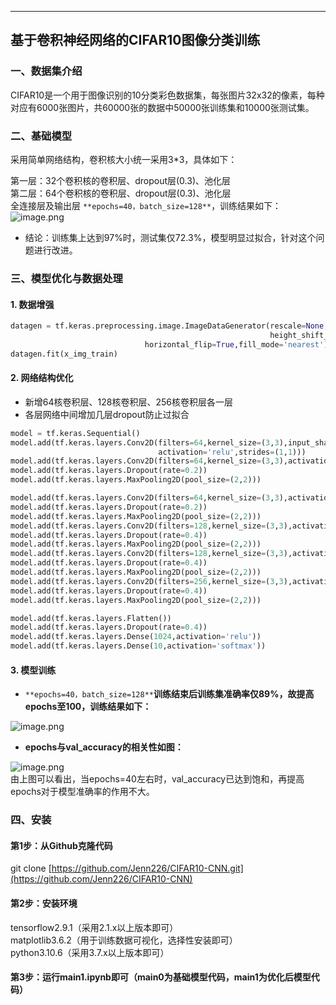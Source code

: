 ---

<a name="CJ5ht"></a>
## 基于卷积神经网络的CIFAR10图像分类训练

<a name="r1BXr"></a>
### 一、数据集介绍
CIFAR10是一个用于图像识别的10分类彩色数据集，每张图片32x32的像素，每种对应有6000张图片，共60000张的数据中50000张训练集和10000张测试集。


<a name="WPQcY"></a>
### 二、基础模型
采用简单网络结构，卷积核大小统一采用3*3，具体如下：

第一层：32个卷积核的卷积层、dropout层(0.3)、池化层<br />第二层：64个卷积核的卷积层、dropout层(0.3)、池化层<br />全连接层及输出层
`**epochs=40，batch_size=128**`，训练结果如下：<br />![image.png](https://cdn.nlark.com/yuque/0/2022/png/32911369/1668009262595-c1d0d9b6-0d08-4234-9ce3-23bfb5dbc399.png#clientId=u488f031e-ba1d-4&crop=0&crop=0&crop=1&crop=1&from=paste&height=88&id=u95c8c9be&margin=%5Bobject%20Object%5D&name=image.png&originHeight=176&originWidth=1760&originalType=binary&ratio=1&rotation=0&showTitle=false&size=57785&status=done&style=none&taskId=u7f0031d3-17f4-408f-ab07-2e7510fa12b&title=&width=880)

- 结论：训练集上达到97%时，测试集仅72.3%，模型明显过拟合，针对这个问题进行改进。

<a name="ofUtL"></a>
### 三、模型优化与数据处理
<a name="Squ8C"></a>
#### 1. 数据增强
```python
datagen = tf.keras.preprocessing.image.ImageDataGenerator(rescale=None,rotation_range=15,width_shift_range=0.1,
                                                          height_shift_range=0.1,shear_range=0.1zoom_range=0.1,
							  horizontal_flip=True,fill_mode='nearest')
datagen.fit(x_img_train)
```

<a name="tCIWU"></a>
#### 2. 网络结构优化

- 新增64核卷积层、128核卷积层、256核卷积层各一层
- 各层网络中间增加几层dropout防止过拟合
```python
model = tf.keras.Sequential()
model.add(tf.keras.layers.Conv2D(filters=64,kernel_size=(3,3),input_shape=(32,32,3),padding='same',
                                 activation='relu',strides=(1,1)))
model.add(tf.keras.layers.Conv2D(filters=64,kernel_size=(3,3),activation='relu',padding='same'))
model.add(tf.keras.layers.Dropout(rate=0.2))
model.add(tf.keras.layers.MaxPooling2D(pool_size=(2,2)))

model.add(tf.keras.layers.Conv2D(filters=64,kernel_size=(3,3),activation='relu',padding='same'))
model.add(tf.keras.layers.Dropout(rate=0.2))
model.add(tf.keras.layers.MaxPooling2D(pool_size=(2,2)))
model.add(tf.keras.layers.Conv2D(filters=128,kernel_size=(3,3),activation='relu',padding='same'))
model.add(tf.keras.layers.Dropout(rate=0.4))
model.add(tf.keras.layers.MaxPooling2D(pool_size=(2,2)))
model.add(tf.keras.layers.Conv2D(filters=128,kernel_size=(3,3),activation='relu',padding='same'))
model.add(tf.keras.layers.Dropout(rate=0.4))
model.add(tf.keras.layers.MaxPooling2D(pool_size=(2,2)))
model.add(tf.keras.layers.Conv2D(filters=256,kernel_size=(3,3),activation='relu',padding='same'))
model.add(tf.keras.layers.Dropout(rate=0.4))
model.add(tf.keras.layers.MaxPooling2D(pool_size=(2,2)))

model.add(tf.keras.layers.Flatten())
model.add(tf.keras.layers.Dropout(rate=0.4))
model.add(tf.keras.layers.Dense(1024,activation='relu'))
model.add(tf.keras.layers.Dense(10,activation='softmax'))
```

<a name="bHKH5"></a>
#### 3. 模型训练

- `**epochs=40，batch_size=128**`**训练结束后训练集准确率仅89%，故提高epochs至100，训练结果如下：**

![image.png](https://cdn.nlark.com/yuque/0/2022/png/32911369/1668090178253-28212708-589e-4eb7-a61a-06c7d2b18b7b.png#clientId=u303aea05-b56d-4&crop=0&crop=0&crop=1&crop=1&from=paste&height=85&id=u5fa3b21d&margin=%5Bobject%20Object%5D&name=image.png&originHeight=170&originWidth=1796&originalType=binary&ratio=1&rotation=0&showTitle=false&size=172000&status=done&style=none&taskId=ub92f635b-cd73-401b-863f-8f6a868809d&title=&width=898)

- **epochs与val_accuracy的相关性如图：**

![image.png](https://cdn.nlark.com/yuque/0/2022/png/32911369/1668090229043-854a715e-6603-4ab2-aceb-4dda22d09608.png#clientId=u303aea05-b56d-4&crop=0&crop=0&crop=1&crop=1&from=paste&height=387&id=ufc4a9df3&margin=%5Bobject%20Object%5D&name=image.png&originHeight=774&originWidth=1006&originalType=binary&ratio=1&rotation=0&showTitle=false&size=107515&status=done&style=none&taskId=u29bd3471-a4a6-454a-881d-61d99f63d31&title=&width=503)<br />由上图可以看出，当epochs=40左右时，val_accuracy已达到饱和，再提高epochs对于模型准确率的作用不大。


<a name="Gdpo9"></a>
### 四、安装
<a name="aFQka"></a>
#### 第1步：从Github克隆代码
git clone [https://github.com/Jenn226/CIFAR10-CNN.git](https://github.com/Jenn226/CIFAR10-CNN)
<a name="Mk0Hb"></a>
#### 第2步：安装环境
tensorflow2.9.1（采用2.1.x以上版本即可）<br />matplotlib3.6.2（用于训练数据可视化，选择性安装即可）<br />python3.10.6（采用3.7.x以上版本即可）
<a name="RF8Yo"></a>
#### 第3步：运行main1.ipynb即可（main0为基础模型代码，main1为优化后模型代码）
